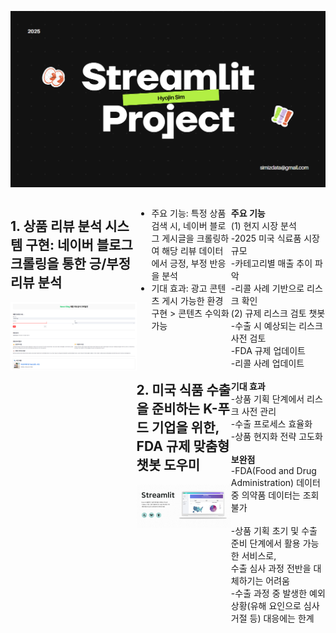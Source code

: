 
![메인 프로젝트 이미지](marketing.png)

<div style="display: flex; justify-content: space-between;">
<div style="width: 40%;">


## 1. 상품 리뷰 분석 시스템 구현: 네이버 블로그 크롤링을 통한 긍/부정 리뷰 분석

![프로젝트2 이미지](subportfolio1.png)
</div>
<div style="width: 30%;">
  
* 주요 기능: 특정 상품 검색 시, 네이버 블로그 게시글을 크롤링하여 해당 리뷰 데이터에서 긍정, 부정 반응을 분석
* 기대 효과: 광고 콘텐츠 게시 가능한 환경 구현 > 콘텐츠 수익화 가능
<br>
<br>

## 2. 미국 식품 수출을 준비하는 K-푸드 기업을 위한, FDA 규제 맞춤형 챗봇 도우미
 

![프로젝트2 이미지](streamlit.png)
</div>
<div style="width: 30%;">
  
**주요 기능**
<br>
(1) 현지 시장 분석<br> 
-2025 미국 식료품 시장 규모<br> 
-카테고리별 매출 추이 파악<br> 
-리콜 사례 기반으로 리스크 확인
<br> 
(2) 규제 리스크 검토 챗봇<br> 
-수출 시 예상되는 리스크 사전 검토<br> 
-FDA 규제 업데이트<br> 
-리콜 사례 업데이트<br> 
<br> 
**기대 효과**
<br>
-상품 기획 단계에서 리스크 사전 관리<br>
-수출 프로세스 효율화 <br> 
-상품 현지화 전략 고도화<br> 
<br> 
**보완점**
<br> 
-FDA(Food and Drug Administration) 데이터 중 의약품 데이터는 조회 불가<br>  
-상품 기획 초기 및 수출 준비 단계에서 활용 가능한 서비스로,<br> 
수출 심사 과정 전반을 대체하기는 어려움<br>
-수출 과정 중 발생한 예외 상황(유해 요인으로 심사 거절 등) 대응에는 한계
